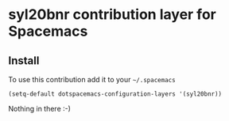 # syl20bnr contribution layer for Spacemacs

## Install

To use this contribution add it to your `~/.spacemacs`

```elisp
(setq-default dotspacemacs-configuration-layers '(syl20bnr))
```

Nothing in there :-)

